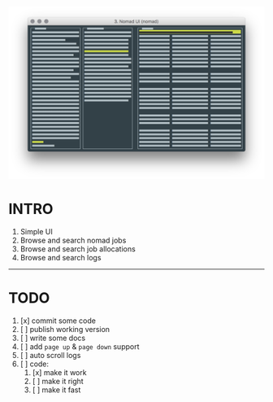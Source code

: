 ![Nomad UI](https://github.com/RafalFilipek/nomad-ui/raw/master/nomad-ui.png)

# INTRO

1. Simple UI
2. Browse and search nomad jobs
3. Browse and search job allocations
4. Browse and search logs

---

# TODO

1. [x] commit some code 
2. [ ] publish working version
3. [ ] write some docs
4. [ ] add `page up` & `page down` support
5. [ ] auto scroll logs
6. [ ] code:
   1. [x] make it work 
   2. [ ] make it right
   3. [ ] make it fast
   
   
